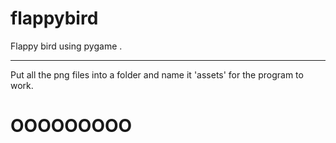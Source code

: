 # flappybird
Flappy bird using pygame .
<hr>
Put all the png files into a folder and name it 'assets' for the program to work.
<h1>OOOOOOOOO</h1>
